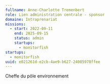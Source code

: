 ```yaml
---
fullname: Anne-Charlotte Tremenbert
role: Lien administration centrale - sponsor
domaine: Intraprenariat
missions:
  - start: 2022-09-11
    end: 2025-09-15
    status: admin
    startups:
      - monitorfish
startups:
  - monitorfish
uuid: e021261d-e2cb-4ae9-b627-24005978ffee
---
```

Cheffe du pôle environnement